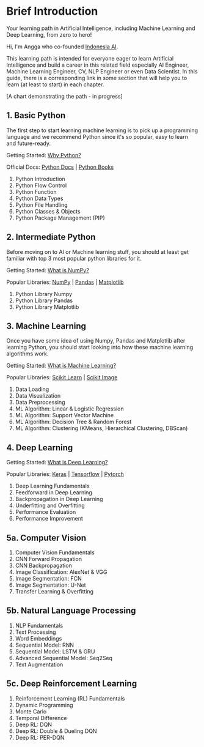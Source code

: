 # Brief Introduction

Your learning path in Artificial Intelligence, including Machine Learning and Deep Learning, from zero to hero!

Hi, I'm Angga who co-founded <a href="http://aiforindonesia.org/" target="_blank">Indonesia AI</a>. 

This learning path is intended for everyone eager to learn Artificial Intelligence and build a career in this related field especially AI Engineer, Machine Learning Engineer, CV, NLP Engineer or even Data Scientist. In this guide, there is a corresponding link in some section that will help you to learn (at least to start) in each chapter.

[A chart demonstrating the path - in progress]

## 1. Basic Python

The first step to start learning machine learning is to pick up a programming language and we recommend Python since it's so popular, easy to learn and future-ready.

Getting Started: <a href="https://www.upgrad.com/blog/reasons-why-python-popular-with-developers/" target="_blank">Why Python?</a>

Official Docs: <a href="https://www.python.org/" target="_blank">Python Docs</a> | <a href="https://realpython.com/best-python-books/" target="_blank">Python Books</a>

1. Python Introduction
2. Python Flow Control
3. Python Function
4. Python Data Types
5. Python File Handling
6. Python Classes & Objects
7. Python Package Management (PIP)

## 2. Intermediate Python

Before moving on to AI or Machine learning stuff, you should at least get familiar with top 3 most popular python libraries for it.

Getting Started: <a href="https://en.wikipedia.org/wiki/NumPy" target="_blank">What is NumPy?</a>

Popular Libraries: <a href="https://numpy.org/" target="_blank">NumPy</a> | <a href="https://pandas.pydata.org/" target="_blank">Pandas</a> | <a href="https://matplotlib.org/" target="_blank">Matplotlib</a>

1. Python Library Numpy
2. Python Library Pandas
3. Python Library Matplotlib

## 3. Machine Learning

Once you have some idea of using Numpy, Pandas and Matplotlib after learning Python, you should start looking into how these machine learning algorithms work. 

Getting Started: <a href="https://www.ibm.com/cloud/learn/machine-learning" target="_blank">What is Machine Learning?</a>

Popular Libraries: <a href="https://scikit-learn.org/stable/" target="_blank">Scikit Learn</a> | <a href="https://scikit-image.org/" target="_blank">Scikit Image</a>

1. Data Loading
2. Data Visualization
3. Data Preprocessing
4. ML Algorithm: Linear & Logistic Regression
5. ML Algorithm: Support Vector Machine
6. ML Algorithm: Decision Tree & Random Forest
7. ML Algorithm: Clustering (KMeans, Hierarchical Clustering, DBScan)

## 4. Deep Learning

Getting Started: <a href="https://www.ibm.com/cloud/learn/deep-learning" target="_blank">What is Deep Learning?</a>

Popular Libraries: <a href="https://keras.io/" target="_blank">Keras</a> | <a href="https://www.tensorflow.org/" target="_blank">Tensorflow</a> | <a href="https://pytorch.org/" target="_blank">Pytorch</a>

1. Deep Learning Fundamentals
2. Feedforward in Deep Learning
3. Backpropagation in Deep Learning
4. Underfitting and Overfitting
5. Performance Evaluation
6. Performance Improvement

## 5a. Computer Vision
1. Computer Vision Fundamentals
2. CNN Forward Propagation
3. CNN Backpropagation
4. Image Classification: AlexNet & VGG
5. Image Segmentation: FCN
6. Image Segmentation: U-Net
7. Transfer Learning & Overfitting

## 5b. Natural Language Processing
1. NLP Fundamentals
2. Text Processing
3. Word Embeddings
4. Sequential Model: RNN
5. Sequential Model: LSTM & GRU
6. Advanced Sequential Model: Seq2Seq
7. Text Augmentation

## 5c. Deep Reinforcement Learning
1. Reinforcement Learning (RL) Fundamentals
2. Dynamic Programming
3. Monte Carlo
4. Temporal Difference
5. Deep RL: DQN
6. Deep RL: Double & Dueling DQN
7. Deep RL: PER-DQN
